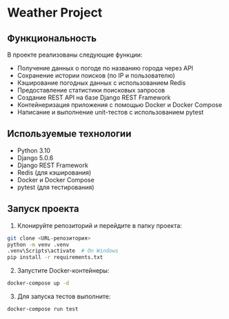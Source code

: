 # Weather Project

## Функциональность

В проекте реализованы следующие функции:

- Получение данных о погоде по названию города через API  
- Сохранение истории поисков (по IP и пользователю)  
- Кэширование погодных данных с использованием Redis  
- Предоставление статистики поисковых запросов  
- Создание REST API на базе Django REST Framework  
- Контейнеризация приложения с помощью Docker и Docker Compose  
- Написание и выполнение unit-тестов с использованием pytest  

## Используемые технологии

- Python 3.10  
- Django 5.0.6  
- Django REST Framework  
- Redis (для кэширования)  
- Docker и Docker Compose  
- pytest (для тестирования)  

## Запуск проекта

1. Клонируйте репозиторий и перейдите в папку проекта:

```bash
git clone <URL-репозитория>
python -m venv .venv
.venv\Scripts\activate  # On Windows
pip install -r requirements.txt
```

2. Запустите Docker-контейнеры:
   
```bash
docker-compose up -d
```
3. Для запуска тестов выполните:
   
```bash
docker-compose run test
```
